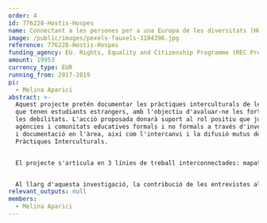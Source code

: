 ```yaml
---
order: 4
id: 776228-Hostis-Hospes
name: Connectant a les persones per a una Europa de les diversitats (HOSTIS-HOSPES)
image: /public/images/pexels-fauxels-3184396.jpg
reference: 776228-Hostis-Hospes
funding_agency: EU. Rights, Equality and Citizenship Programme (REC Progr.) 2014-2020
amount: 19953
currency_type: EUR
running_from: 2017-2019
pi:
  - Melina Aparici
abstract: >-
  Aquest projecte pretén documentar les pràctiques interculturals de les escoles
  que tenen estudiants estrangers, amb l'objectiu d'avaluar-ne les fortaleses i
  les debilitats. L'acció proposada donarà suport al rol positiu que juguen les
  agències i comunitats educatives formals i no formals a través d'investigació
  i documentació en l'àrea, així com l'intercanvi i la difusió mutus de Bones
  Pràctiques Interculturals.


  El projecte s'articula en 3 línies de treball interconnectades: mapatge i investigació dels reptes multiculturals als quals s'enfronta el sistema escolar i la seva capacitat de resiliència en les zones de migració en trànsit (LT 1); experimentació d'un model pilot d'aprenentatge intercultural en les societats de migració en trànsit i sistematització dels resultats de la investigació emmarcats en una proposta de model pilot (LT 2); promoció i difusió del "Model intercultural sicilià" per al diàleg intercultural i la inclusió a escala regional i de la UE (LT 3).


  Al llarg d'aquesta investigació, la contribució de les entrevistes als professors serà crucial, ja que els resultats dels processos educacionals recauen majoritàriament en les capacitats dels professors per a transformar l'escola en un espai de ciutadania activa.
relevant_outputs: null
members:
  - Melina Aparici
---
```

